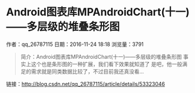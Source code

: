 # Android图表库MPAndroidChart(十一)——多层级的堆叠条形图
作者：qq_26787115
日期：2016-11-24 18:18
浏览量：3791
> 简介：Android图表库MPAndroidChart(十一)——多层级的堆叠条形图
  事实上这个也是条形图的一种扩展，我们看下效果就知道了  是吧，他一般满足的需求就是同类数据比较了，不过目前我还真没看...

 链接：http://blog.csdn.net/qq_26787115/article/details/53323046
